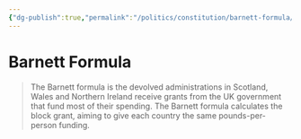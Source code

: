 ```yaml
---
{"dg-publish":true,"permalink":"/politics/constitution/barnett-formula/","dgHomeLink":true,"dgPassFrontmatter":false}
---
```



# Barnett Formula

> The Barnett formula is the devolved administrations in Scotland, Wales and Northern Ireland receive grants from the UK government that fund most of their spending. The Barnett formula calculates the block grant, aiming to give each country the same pounds-per-person funding.
